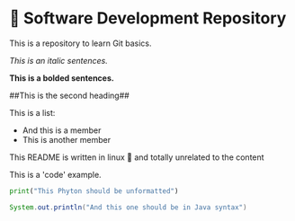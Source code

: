 # :pencil: Software Development Repository

This is a repository to learn Git basics.

_This is an italic sentences._

**This is a bolded sentences.**

##This is the second heading##

This is a list:
- And this is a member
- This is another member

This README is written in linux :penguin: and totally unrelated to the content

This is a 'code' example.

```python
print("This Phyton should be unformatted")
```

```java
System.out.println("And this one should be in Java syntax")
```
